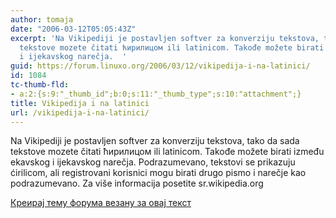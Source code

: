 ```yaml
---
author: tomaja
date: "2006-03-12T05:05:43Z"
excerpt: 'Na Vikipediji je postavljen softver za konverziju tekstova, tako da sada
  tekstove mozete čitati ћирилицом ili latinicom. Takođe možete birati između ekavskog
  i ijekavskog narečja.  '
guid: https://forum.linuxo.org/2006/03/12/vikipedija-i-na-latinici/
id: 1084
tc-thumb-fld:
- a:2:{s:9:"_thumb_id";b:0;s:11:"_thumb_type";s:10:"attachment";}
title: Vikipedija i na latinici
url: /vikipedija-i-na-latinici/
---
```

Na Vikipediji je postavljen softver za konverziju tekstova, tako da sada tekstove mozete čitati ћирилицом ili latinicom. Takođe možete birati između ekavskog i ijekavskog narečja. <!--break-->Podrazumevano, tekstovi se prikazuju ćirilicom, ali registrovani korisnici mogu birati drugo pismo i narečje kao podrazumevano. Za vi&scaron;e informacija posetite sr.wikipedia.org

[Креирај тему форума везану за овај текст](https://linuxo.org/nova-tema-na-forumu/?se_pid=1084)